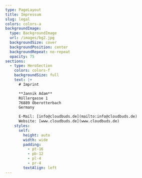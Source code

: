 ```yaml
---
type: PageLayout
title: Impressum
slug: legal
colors: colors-a
backgroundImage:
  type: BackgroundImage
  url: /images/bg2.jpg
  backgroundSize: cover
  backgroundPosition: center
  backgroundRepeat: no-repeat
  opacity: 75
sections:
  - type: HeroSection
    colors: colors-f
    backgroundSize: full
    text: |+
      # Imprint

      **Jannik Adam**  
      Röllergasse 1  
      76889 Oberotterbach  
      Germany  

      E-Mail: [info@cloudbuds.de](mailto:info@cloudbuds.de)  
      Website: [www.cloudbuds.de](www.cloudbuds.de)
    styles:
      self:
        height: auto
        width: wide
        padding:
          - pt-16
          - pb-12
          - pl-4
          - pr-4
        textAlign: left
---
```

